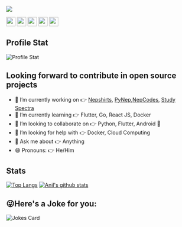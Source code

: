 <a href="https://anilpoudyal.com.np"> <img src="https://i.imgur.com/E6uS0le.png"></a>

<p>
    <a href="mailto:info@anilpoudyal.com.np"><img src="https://img.shields.io/badge/Email-%23E4405F.svg?&style=for-the-badge&logo=gmail&logoColor=white" height=25></a>
  <a href="https://www.twitter.com/anilpoudyal8"><img src="https://img.shields.io/badge/twitter-%231DA1F2.svg?&style=for-the-badge&logo=twitter&logoColor=white" height=25></a>
  <a href="https://www.linkedin.com/in/anilpoudyal"><img src="https://img.shields.io/badge/linkedin-%230077B5.svg?&style=for-the-badge&logo=linkedin&logoColor=white" height=25></a>
  <a href="https://www.instagram.com/anilpoudyal/"><img src="https://img.shields.io/badge/instagram-%23E4405F.svg?&style=for-the-badge&logo=instagram&logoColor=white" height=25></a> <a href="https://poudyalanil.medium.com/"><img src="https://img.shields.io/badge/medium-%2312100E.svg?&style=for-the-badge&logo=medium&logoColor=white" height=25></a> 

## Profile Stat
![Profile Stat](https://komarev.com/ghpvc/?username=poudyalanil&color=green)
</p>


## Looking forward to contribute in open source projects

- 🔭 I’m currently working on 👉 [Nepshirts](https://nepshirts.com), [PyNep](https://github.com/pynep),[NepCodes](https://github.com/nepcodes), [Study Spectra](https://studyspectra.com/)
- 🌱 I’m currently learning 👉 Flutter, Go, React JS, Docker
- 👯 I’m looking to collaborate on 👉 Python, Flutter, Android 📱
- 🤔 I’m looking for help with 👉 Docker, Cloud Computing
- 💬 Ask me about 👉 Anything
- 😄 Pronouns: 👉 He/Him

## Stats

<a href="https://github.com/poudyalanil">[![Top Langs](https://github-readme-stats.vercel.app/api/top-langs/?username=poudyalanil&layout=compact&theme=dark)](https://github.com/poudyalanil)</a>	<a href="https://github.com/poudyalanil">![Anil's github stats](https://github-readme-stats.vercel.app/api?username=poudyalanil&count_private=true&show_icons=true&theme=dark)</a>
  


## 😜Here's a Joke for you:
<img src="https://readme-jokes.vercel.app/api" alt="Jokes Card" />

